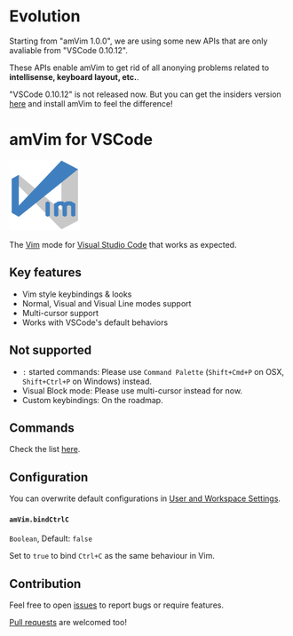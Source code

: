 # Evolution

Starting from "amVim 1.0.0", we are using some new APIs that are only avaliable from "VSCode 0.10.12".

These APIs enable amVim to get rid of all anonying problems related to **intellisense, keyboard layout, etc.**.

"VSCode 0.10.12" is not released now. But you can get the insiders version [here](https://code.visualstudio.com/insiders) and install amVim to feel the difference!


# amVim for VSCode

![icon](images/icon.png)

The [Vim](http://www.vim.org/) mode for [Visual Studio Code](https://code.visualstudio.com/) that works as expected.


## Key features

- Vim style keybindings & looks
- Normal, Visual and Visual Line modes support
- Multi-cursor support
- Works with VSCode's default behaviors


## Not supported

- `:` started commands: Please use `Command Palette` (`Shift+Cmd+P` on OSX, `Shift+Ctrl+P` on Windows) instead.
- Visual Block mode: Please use multi-cursor instead for now.
- Custom keybindings: On the roadmap.


## Commands

Check the list [here](https://github.com/aioutecism/amVim-for-VSCode/issues/1).


## Configuration

You can overwrite default configurations in
[User and Workspace Settings](https://code.visualstudio.com/docs/customization/userandworkspace).

#### `amVim.bindCtrlC`

`Boolean`, Default: `false`

Set to `true` to bind `Ctrl+C` as the same behaviour in Vim.


## Contribution

Feel free to open [issues](https://github.com/aioutecism/amVim-for-VSCode/issues) to report bugs or require features.

[Pull requests](https://github.com/aioutecism/amVim-for-VSCode/pulls) are welcomed too!
